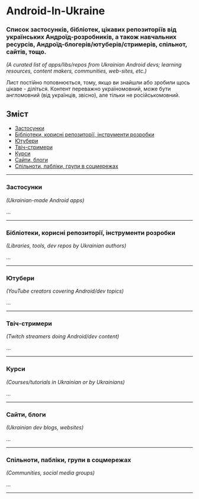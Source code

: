 # Android-In-Ukraine

### Список застосунків, бібліотек, цікавих репозиторіїв від українських Андроїд-розробників, а також навчальних ресурсів, Андроїд-блогерів/ютуберів/стримерів, спільнот, сайтів, тощо.

*_(A curated list of apps/libs/repos from Ukrainian Android devs; learning resources, content makers, communities, web-sites, etc.)_*

Лист постійно поповнюється, тому, якщо ви знайшли або зробили щось цікаве - діліться.
Контент переважно україномовний, може бути англомовний (від українців, звісно), але тільки не російськомовний.


## Зміст

- [Застосунки](#застосунки)
- [Бібліотеки, корисні репозиторії, інструменти розробки](#бібліотеки-корисні-репозиторії-інструменти-розробки)
- [Ютубери](#ютубери)
- [Твіч-стримери](#твіч-стримери)
- [Курси](#курси)
- [Сайти, блоги](#сайти-блоги)
- [Спільноти, пабліки, групи в соцмережах](#спільноти-пабліки-групи-в-соцмережах)


---

### Застосунки
*(Ukrainian-made Android apps)*

...

---

### Бібліотеки, корисні репозиторії, інструменти розробки
*(Libraries, tools, dev repos by Ukrainian authors)*

...

---

### Ютубери
*(YouTube creators covering Android/dev topics)*

...

---

### Твіч-стримери
*(Twitch streamers doing Android/dev content)*

...

---

### Курси
*(Courses/tutorials in Ukrainian or by Ukrainians)*

...

---

### Сайти, блоги
*(Ukrainian dev blogs, websites)*

...

---

### Спільноти, пабліки, групи в соцмережах
*(Communities, social media groups)*

...

---



